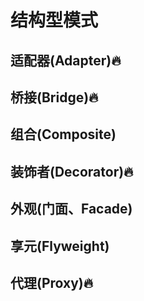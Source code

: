 # 结构型模式

## 适配器(Adapter)🔥

## 桥接(Bridge)🔥

## 组合(Composite)

## 装饰者(Decorator)🔥

## 外观(门面、Facade)

## 享元(Flyweight)

## 代理(Proxy)🔥
